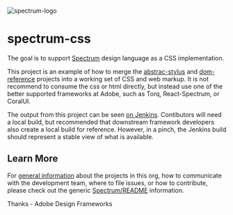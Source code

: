 ![spectrum-logo](https://git.corp.adobe.com/storage/user/655/files/a13fda74-9d4a-11e6-9aec-1b320823594a)
# spectrum-css
The goal is to support [Spectrum][spectrum-link] design language as a CSS implementation.  

This project is an example of how to merge the [abstrac-stylus](https://git.corp.adobe.com/Spectrum/spectrum-abstract-stylus) and [dom-reference](https://git.corp.adobe.com/Spectrum/spectrum-dom-reference) projects into a working set of CSS and web markup.  It is not recommend to consume the css or html directly, but instead use one of the better supported frameworks at Adobe, such as Torq, React-Spectrum, or CoralUI. 

The output from this project can be seen [on Jenkins](https://designcodestuff.ci.corp.adobe.com:12001/job/spectrum-css/lastSuccessfulBuild/artifact/dist/docs/index.html).  Contibutors will need a local build, but recommended that downstream framework developers also create a local build for reference.  However, in a pinch, the Jenkins build should represent a stable view of what is available.

## Learn More
For [general information](https://git.corp.adobe.com/Spectrum/README) about the projects in this org, how to communicate with the development team, where to file issues, or how to contribute, please check out the generic [Spectrum/README](https://git.corp.adobe.com/Spectrum/README) information.

Thanks - Adobe Design Frameworks

[spectrum-link]: http://spectrum.corp.adobe.com
[slack-link]: https://adobespectrum.slack.com
[dna-link]: http://design-dna.corp.adobe.com
[dna-opendev-link]: https://wiki.corp.adobe.com/display/AdobeDesign/Spectrum+Developer+Docs
[sdl-jira-link]: https://jira.corp.adobe.com/browse/SDL
[dna-jira-link]: https://jira.corp.adobe.com/browse/DNA
[dev-docs-link]: https://wiki.corp.adobe.com/display/AdobeDesign/Spectrum+Developer+Docs
[forking-link]: https://help.github.com/articles/fork-a-repo/
